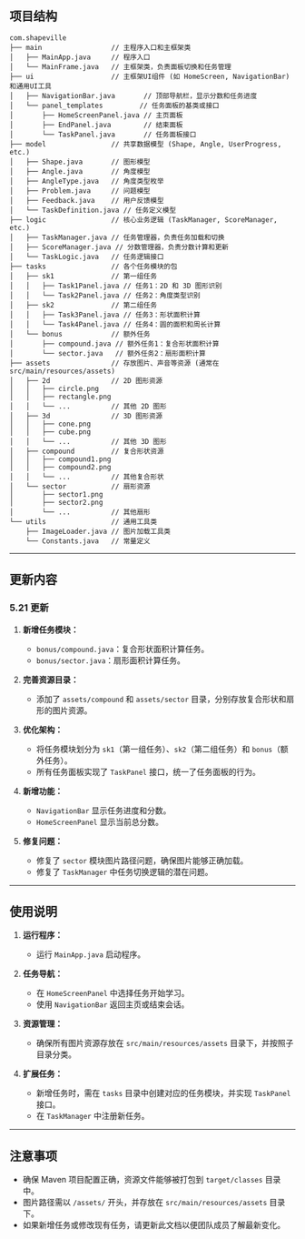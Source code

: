 ## 项目结构

```plaintext
com.shapeville
├── main                 // 主程序入口和主框架类
│   ├── MainApp.java     // 程序入口
│   └── MainFrame.java   // 主框架类，负责面板切换和任务管理
├── ui                   // 主框架UI组件 (如 HomeScreen, NavigationBar) 和通用UI工具
│   ├── NavigationBar.java       // 顶部导航栏，显示分数和任务进度
│   └── panel_templates         // 任务面板的基类或接口
│       ├── HomeScreenPanel.java // 主页面板
│       ├── EndPanel.java        // 结束面板
│       └── TaskPanel.java       // 任务面板接口
├── model                // 共享数据模型 (Shape, Angle, UserProgress, etc.)
│   ├── Shape.java       // 图形模型
│   ├── Angle.java       // 角度模型
│   ├── AngleType.java   // 角度类型枚举
│   ├── Problem.java     // 问题模型
│   ├── Feedback.java    // 用户反馈模型
│   └── TaskDefinition.java // 任务定义模型
├── logic                // 核心业务逻辑 (TaskManager, ScoreManager, etc.)
│   ├── TaskManager.java // 任务管理器，负责任务加载和切换
│   ├── ScoreManager.java // 分数管理器，负责分数计算和更新
│   └── TaskLogic.java   // 任务逻辑接口
├── tasks                // 各个任务模块的包
│   ├── sk1              // 第一组任务
│   │   ├── Task1Panel.java // 任务1：2D 和 3D 图形识别
│   │   └── Task2Panel.java // 任务2：角度类型识别
│   ├── sk2              // 第二组任务
│   │   ├── Task3Panel.java // 任务3：形状面积计算
│   │   └── Task4Panel.java // 任务4：圆的面积和周长计算
│   └── bonus            // 额外任务
│       ├── compound.java // 额外任务1：复合形状面积计算
│       └── sector.java   // 额外任务2：扇形面积计算
├── assets               // 存放图片、声音等资源 (通常在 src/main/resources/assets)
│   ├── 2d               // 2D 图形资源
│   │   ├── circle.png
│   │   ├── rectangle.png
│   │   └── ...          // 其他 2D 图形
│   ├── 3d               // 3D 图形资源
│   │   ├── cone.png
│   │   ├── cube.png
│   │   └── ...          // 其他 3D 图形
│   ├── compound         // 复合形状资源
│   │   ├── compound1.png
│   │   ├── compound2.png
│   │   └── ...          // 其他复合形状
│   └── sector           // 扇形资源
│       ├── sector1.png
│       ├── sector2.png
│       └── ...          // 其他扇形
└── utils                // 通用工具类
    ├── ImageLoader.java // 图片加载工具类
    └── Constants.java   // 常量定义
```

---

## 更新内容

### **5.21 更新**
1. **新增任务模块：**
   - `bonus/compound.java`：复合形状面积计算任务。
   - `bonus/sector.java`：扇形面积计算任务。

2. **完善资源目录：**
   - 添加了 `assets/compound` 和 `assets/sector` 目录，分别存放复合形状和扇形的图片资源。

3. **优化架构：**
   - 将任务模块划分为 `sk1`（第一组任务）、`sk2`（第二组任务）和 `bonus`（额外任务）。
   - 所有任务面板实现了 `TaskPanel` 接口，统一了任务面板的行为。

4. **新增功能：**
   - `NavigationBar` 显示任务进度和分数。
   - `HomeScreenPanel` 显示当前总分数。

5. **修复问题：**
   - 修复了 `sector` 模块图片路径问题，确保图片能够正确加载。
   - 修复了 `TaskManager` 中任务切换逻辑的潜在问题。

---

## 使用说明

1. **运行程序：**
   - 运行 `MainApp.java` 启动程序。

2. **任务导航：**
   - 在 `HomeScreenPanel` 中选择任务开始学习。
   - 使用 `NavigationBar` 返回主页或结束会话。

3. **资源管理：**
   - 确保所有图片资源存放在 `src/main/resources/assets` 目录下，并按照子目录分类。

4. **扩展任务：**
   - 新增任务时，需在 `tasks` 目录中创建对应的任务模块，并实现 `TaskPanel` 接口。
   - 在 `TaskManager` 中注册新任务。

---

## 注意事项

- 确保 Maven 项目配置正确，资源文件能够被打包到 `target/classes` 目录中。
- 图片路径需以 `/assets/` 开头，并存放在 `src/main/resources/assets` 目录下。
- 如果新增任务或修改现有任务，请更新此文档以便团队成员了解最新变化。


